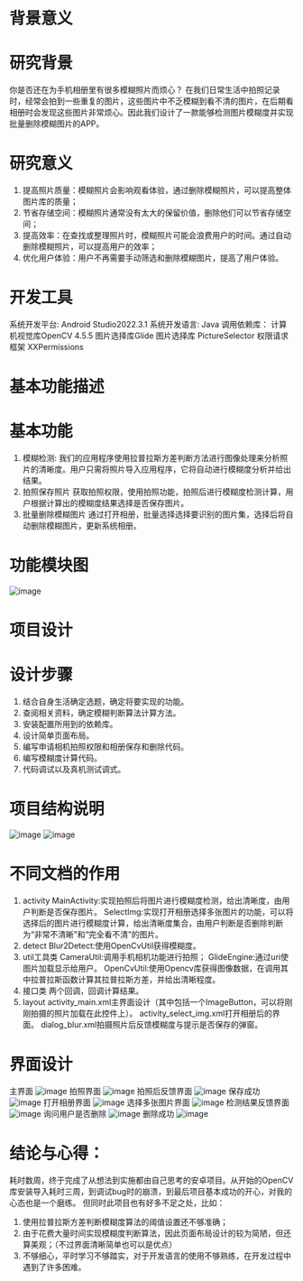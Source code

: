 背景意义
   =	
   
研究背景
  ==
你是否还在为手机相册里有很多模糊照片而烦心？
在我们日常生活中拍照记录时，经常会拍到一些重复的图片，这些图片中不乏模糊到看不清的图片，在后期看相册时会发现这些图片非常烦心。因此我们设计了一款能够检测图片模糊度并实现批量删除模糊图片的APP。

研究意义
=
1. 提高照片质量：模糊照片会影响观看体验，通过删除模糊照片，可以提高整体图片库的质量；
2. 节省存储空间：模糊照片通常没有太大的保留价值，删除他们可以节省存储空间；
3. 提高效率：在查找或整理照片时，模糊照片可能会浪费用户的时间。通过自动删除模糊照片，可以提高用户的效率；
4. 优化用户体验：用户不再需要手动筛选和删除模糊图片，提高了用户体验。

开发工具
=
系统开发平台:  Android Studio2022.3.1
系统开发语言:  Java
调用依赖库：  计算机视觉库OpenCV 4.5.5 
              图片选择库Glide
		      图片选择库 PictureSelector
              权限请求框架 XXPermissions
	      
基本功能描述
=

基本功能
==
1. 模糊检测:
	我们的应用程序使用拉普拉斯方差判断方法进行图像处理来分析照片的清晰度。用户只需将照片导入应用程序，它将自动进行模糊度分析并给出结果。
2. 拍照保存照片
	获取拍照权限，使用拍照功能，拍照后进行模糊度检测计算，用户根据计算出的模糊度结果选择是否保存图片。
3. 批量删除模糊图片
	通过打开相册，批量选择选择要识别的图片集，选择后将自动删除模糊图片，更新系统相册。

功能模块图
=
![image](https://github.com/wenhuizi/Android-OpenCV-BlurImage/assets/169887674/6680a574-f222-4ec6-b662-79d0352a9279)

项目设计
=

设计步骤
=
1.	结合自身生活确定选题，确定将要实现的功能。
2.	查阅相关资料，确定模糊判断算法计算方法。
3.	安装配置所用到的依赖库。
4.	设计简单页面布局。
5.	编写申请相机拍照权限和相册保存和删除代码。
6.	编写模糊度计算代码。
7.	代码调试以及真机测试调式。

项目结构说明
=
![image](https://github.com/wenhuizi/Android-OpenCV-BlurImage/assets/169887674/d8365fba-a017-4902-a1f4-2c26ff4e19fc)
![image](https://github.com/wenhuizi/Android-OpenCV-BlurImage/assets/169887674/32c798af-db60-48a9-9600-8d81c4f082f5)

不同文档的作用
=
1.	activity
MainActivity:实现拍照后将图片进行模糊度检测，给出清晰度，由用户判断是否保存图片。
SelectImg:实现打开相册选择多张图片的功能，可以将选择后的图片进行模糊度计算，给出清晰度集合，由用户判断是否删除判断为“非常不清晰”和“完全看不清”的图片。
2.	detect
Blur2Detect:使用OpenCvUtil获得模糊度。
3.	util工具类
CameraUtil:调用手机相机功能进行拍照；
GlideEngine:通过uri使图片加载显示给用户。
OpenCvUtil:使用Opencv库获得图像数据，在调用其中拉普拉斯函数计算其拉普拉斯方差，并给出清晰程度。
4.	接口类
两个回调，回调计算结果。
5.	layout
activity_main.xml主界面设计（其中包括一个ImageButton，可以将刚刚拍摄的照片加载在此控件上）。
activity_select_img.xml打开相册后的界面。
dialog_blur.xml拍摄照片后反馈模糊度与提示是否保存的弹窗。

界面设计
=
主界面
![image](https://github.com/wenhuizi/Android-OpenCV-BlurImage/assets/169887674/bd251a7a-fc76-4478-9d24-d91ca4e7b5d1)
拍照界面
![image](https://github.com/wenhuizi/Android-OpenCV-BlurImage/assets/169887674/a2b9ad4b-0bca-4e48-a328-f9324ac73c41)
拍照后反馈界面
![image](https://github.com/wenhuizi/Android-OpenCV-BlurImage/assets/169887674/4061187a-2a0f-4b54-935a-f0fb18187147)
保存成功
![image](https://github.com/wenhuizi/Android-OpenCV-BlurImage/assets/169887674/a701fbe4-00de-447f-aa0c-8d00a6bc9f5a)
打开相册界面
![image](https://github.com/wenhuizi/Android-OpenCV-BlurImage/assets/169887674/9d0195c2-ac01-42a1-a2a2-0f00afdc9d4d)
选择多张图片界面
![image](https://github.com/wenhuizi/Android-OpenCV-BlurImage/assets/169887674/a248e8eb-8941-4f8e-b457-7345752c2639)
检测结果反馈界面
![image](https://github.com/wenhuizi/Android-OpenCV-BlurImage/assets/169887674/f7b674d9-c96b-4fe5-a3ee-b6be67c7d679)
询问用户是否删除
![image](https://github.com/wenhuizi/Android-OpenCV-BlurImage/assets/169887674/1990a91d-ff3e-4ad5-bb9d-aaa607622115)
删除成功
![image](https://github.com/wenhuizi/Android-OpenCV-BlurImage/assets/169887674/8f619f8b-8325-45a0-a971-0246fc1ec678)


结论与心得：
=
耗时数周，终于完成了从想法到实施都由自己思考的安卓项目。从开始的OpenCV库安装导入耗时三周，到调试bug时的崩溃，到最后项目基本成功的开心，对我的心态也是一个磨练。
但同时此项目也有好多不足之处，比如：
1.	使用拉普拉斯方差判断模糊度算法的阈值设置还不够准确；
2.	由于花费大量时间实现模糊度判断算法，因此页面布局设计的较为简陋，但还算美观；（不过界面清晰简单也可以是优点）
3.	不够细心，平时学习不够踏实，对于开发语言的使用不够熟练，在开发过程中遇到了许多困难。
